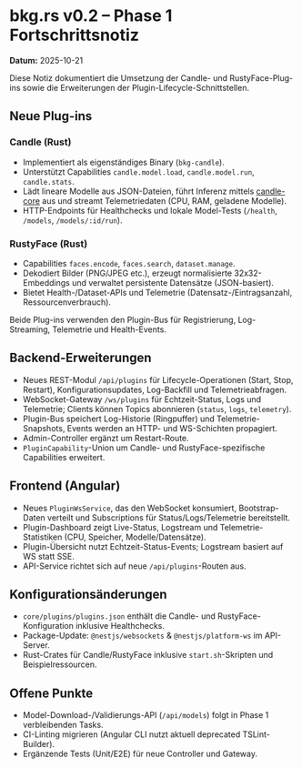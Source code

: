 # bkg.rs v0.2 – Phase 1 Fortschrittsnotiz

**Datum:** 2025-10-21

Diese Notiz dokumentiert die Umsetzung der Candle- und RustyFace-Plug-ins sowie die Erweiterungen der Plugin-Lifecycle-Schnittstellen.

## Neue Plug-ins

### Candle (Rust)
- Implementiert als eigenständiges Binary (`bkg-candle`).
- Unterstützt Capabilities `candle.model.load`, `candle.model.run`, `candle.stats`.
- Lädt lineare Modelle aus JSON-Dateien, führt Inferenz mittels [candle-core](https://github.com/huggingface/candle) aus und streamt Telemetriedaten (CPU, RAM, geladene Modelle).
- HTTP-Endpoints für Healthchecks und lokale Model-Tests (`/health`, `/models`, `/models/:id/run`).

### RustyFace (Rust)
- Capabilities `faces.encode`, `faces.search`, `dataset.manage`.
- Dekodiert Bilder (PNG/JPEG etc.), erzeugt normalisierte 32x32-Embeddings und verwaltet persistente Datensätze (JSON-basiert).
- Bietet Health-/Dataset-APIs und Telemetrie (Datensatz-/Eintragsanzahl, Ressourcenverbrauch).

Beide Plug-ins verwenden den Plugin-Bus für Registrierung, Log-Streaming, Telemetrie und Health-Events.

## Backend-Erweiterungen

- Neues REST-Modul `/api/plugins` für Lifecycle-Operationen (Start, Stop, Restart), Konfigurationsupdates, Log-Backfill und Telemetrieabfragen.
- WebSocket-Gateway `/ws/plugins` für Echtzeit-Status, Logs und Telemetrie; Clients können Topics abonnieren (`status`, `logs`, `telemetry`).
- Plugin-Bus speichert Log-Historie (Ringpuffer) und Telemetrie-Snapshots, Events werden an HTTP- und WS-Schichten propagiert.
- Admin-Controller ergänzt um Restart-Route.
- `PluginCapability`-Union um Candle- und RustyFace-spezifische Capabilities erweitert.

## Frontend (Angular)

- Neues `PluginWsService`, das den WebSocket konsumiert, Bootstrap-Daten verteilt und Subscriptions für Status/Logs/Telemetrie bereitstellt.
- Plugin-Dashboard zeigt Live-Status, Logstream und Telemetrie-Statistiken (CPU, Speicher, Modelle/Datensätze).
- Plugin-Übersicht nutzt Echtzeit-Status-Events; Logstream basiert auf WS statt SSE.
- API-Service richtet sich auf neue `/api/plugins`-Routen aus.

## Konfigurationsänderungen

- `core/plugins/plugins.json` enthält die Candle- und RustyFace-Konfiguration inklusive Healthchecks.
- Package-Update: `@nestjs/websockets` & `@nestjs/platform-ws` im API-Server.
- Rust-Crates für Candle/RustyFace inklusive `start.sh`-Skripten und Beispielressourcen.

## Offene Punkte

- Model-Download-/Validierungs-API (`/api/models`) folgt in Phase 1 verbleibenden Tasks.
- CI-Linting migrieren (Angular CLI nutzt aktuell deprecated TSLint-Builder).
- Ergänzende Tests (Unit/E2E) für neue Controller und Gateway.

